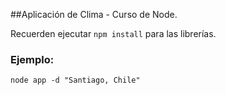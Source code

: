 ##Aplicación de Clima - Curso de Node.

Recuerden ejecutar ```npm install``` para las librerías.

### Ejemplo:
```
node app -d "Santiago, Chile"
````